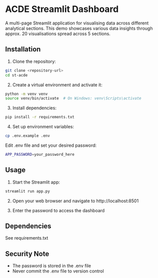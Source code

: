 # ACDE Streamlit Dashboard

A multi-page Streamlit application for visualising data across different analytical sections. This demo showcases various data insights through approx. 20 visualisations spread across 5 sections.

## Installation

1. Clone the repository:
```bash
git clone <repository-url>
cd st-acde
```

2. Create a virtual environment and activate it:
```bash
python -m venv venv
source venv/bin/activate  # On Windows: venv\Scripts\activate
```

3. Install dependencies:
```bash
pip install -r requirements.txt
```

4. Set up environment variables:
```bash
cp .env.example .env
```

Edit .env file and set your desired password:
```bash
APP_PASSWORD=your_password_here
```

## Usage

1. Start the Streamlit app:
```bash
streamlit run app.py
```

2. Open your web browser and navigate to http://localhost:8501

3. Enter the password to access the dashboard

## Dependencies
See requirements.txt

## Security Note
- The password is stored in the .env file
- Never commit the .env file to version control